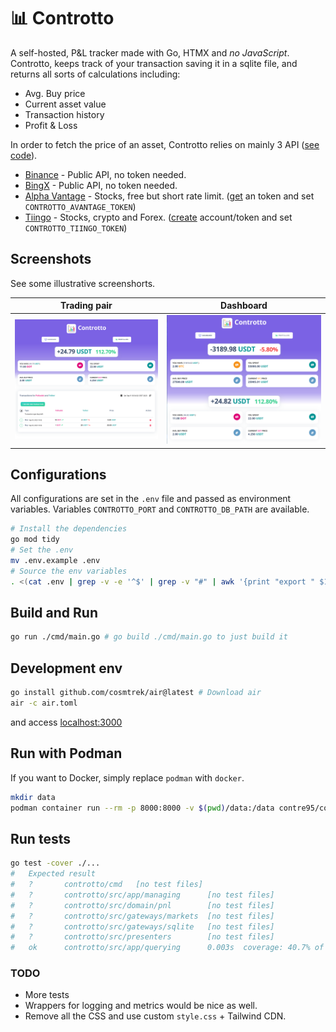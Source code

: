 # 📊 Controtto

A self-hosted, P&L tracker made with Go, HTMX and *no JavaScript*. Controtto, keeps track of your transaction saving it in a sqlite file, and returns all sorts of calculations including:
* Avg. Buy price
* Current asset value
* Transaction history
* Profit & Loss 

In order to fetch the price of an asset, Controtto relies on mainly 3 API ([see code](https://github.com/contre95/controtto/tree/main/src/gateways/markets)). 
* [Binance](https://api.binance.com/api/v3/ticker/price) - Public API, no token needed.
* [BingX](https://open-api.bingx.com/openApi/swap/v2/quote/price) - Public API, no token needed.
* [Alpha Vantage](https://www.alphavantage.co/) - Stocks, free but short rate limit. ([get](https://www.alphavantage.co/support/#api-key) an token and set `CONTROTTO_AVANTAGE_TOKEN`)
* [Tiingo](https://www.tiingo.com/documentation/) - Stocks, crypto and Forex. ([create](https://www.tiingo.com/) account/token and set `CONTROTTO_TIINGO_TOKEN`) 

## Screenshots
See some illustrative screenshorts.

Trading pair | Dashboard
:-------------------------:|:-------------------------:
![accounts-dashboard](./public/assets/img/pairpnl.png) | ![kpi-dashboard](./public/assets/img/pairList.png)

## Configurations

All configurations are set in the `.env` file and passed as environment variables. Variables `CONTROTTO_PORT` and `CONTROTTO_DB_PATH` are available.
```sh
# Install the dependencies
go mod tidy
# Set the .env
mv .env.example .env
# Source the env variables
. <(cat .env | grep -v -e '^$' | grep -v "#" | awk '{print "export " $1}')
```

## Build and Run 
```sh
go run ./cmd/main.go # go build ./cmd/main.go to just build it
```

## Development env
```sh
go install github.com/cosmtrek/air@latest # Download air
air -c air.toml
```
and access [localhost:3000](http://localhost:3000)

## Run with Podman
If you want to Docker, simply replace `podman` with `docker`.

```sh
mkdir data
podman container run --rm -p 8000:8000 -v $(pwd)/data:/data contre95/controtto
```

## Run tests
```sh
go test -cover ./...
#   Expected result
#   ?       controtto/cmd   [no test files]
#   ?       controtto/src/app/managing      [no test files]
#   ?       controtto/src/domain/pnl        [no test files]
#   ?       controtto/src/gateways/markets  [no test files]
#   ?       controtto/src/gateways/sqlite   [no test files]
#   ?       controtto/src/presenters        [no test files]
#   ok      controtto/src/app/querying      0.003s  coverage: 40.7% of statements
```
### TODO
* More tests
* Wrappers for logging and metrics would be nice as well.
* Remove all the CSS and use custom `style.css` + Tailwind CDN.
